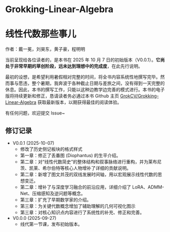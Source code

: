 # Grokking-Linear-Algebra

# 线性代数那些事儿

作者：戴一冕，刘昊东，黄子豪，程明明

当前呈现给各位读者的，是本书在 2025 年 10 月 7 日的初始版本（V0.0.1）。**它尚处于非常早期的草创阶段，远未达到理想中的完成度**，在此先行说明。

最初的设想，是希望利用暑假相对完整的时间，将全书内容系统性地撰写完毕。然而事与愿违，整个暑期，我奔波于各种截止日期与差旅之间，没有得到一天完整的休息。因此，本书的撰写工作，只能以这种边教学边完善的模式进行。本书的电子版将持续更新和修正，恳请读者务必通过本书 Github 主页 [GrokCV/Grokking-Linear-Algebra](https://github.com/GrokCV/Grokking-Linear-Algebra)  获取最新版本，以期获得最佳的阅读体验。

有任何问题，欢迎提交 Issue~

## 修订记录

- V0.0.1 (2025-10-07)
    - 修改了历史侧记板块的格式样式
    - 第一章：修正了丢番图 (Diophantus) 的生平介绍。
    - 第二章：对“线性代数简史”的整体结构和叙事脉络进行重构，并为莱布尼茨、凯莱、希尔伯特等核心人物增补了详细的贡献说明。
    - 第二章：新增了图文并茂的双线发展时间轴，用以宏观展示线性代数的思想变迁。
    - 第二章：增补了与深度学习融合的前沿应用，详细介绍了 LoRA、ADMM-Net、压缩感知及逆问题等概念。
    - 第三章：扩充了早期数学家的介绍。
    - 第三章：为关键代数概念增加了辅助理解的几何可视化图示
    - 第三章：对核心知识点内容进行了系统性的补充、修正和完善。
- V0.0.0 (2025-09-27)
    - 线代第一节课，发布初始版本。


